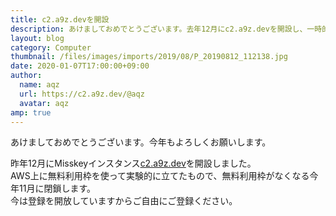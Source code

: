 ```yaml
---
title: c2.a9z.devを開設
description: あけましておめでとうございます。去年12月にc2.a9z.devを開設し、一時的にそちらがメインのアカウントになります。
layout: blog
category: Computer
thumbnail: /files/images/imports/2019/08/P_20190812_112138.jpg
date: 2020-01-07T17:00:00+09:00
author:
  name: aqz
  url: https://c2.a9z.dev/@aqz
  avatar: aqz
amp: true
---
```

あけましておめでとうございます。今年もよろしくお願いします。

昨年12月にMisskeyインスタンス[c2.a9z.dev](https://c2.a9z.dev/)を開設しました。  
AWS上に無料利用枠を使って実験的に立てたもので、無料利用枠がなくなる今年11月に閉鎖します。  
今は登録を開放していますからご自由にご登録ください。
